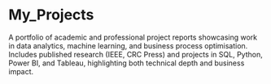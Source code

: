 # My_Projects
A portfolio of academic and professional project reports showcasing work in data analytics, machine learning, and business process optimisation. Includes published research (IEEE, CRC Press) and projects in SQL, Python, Power BI, and Tableau, highlighting both technical depth and business impact.
